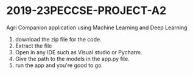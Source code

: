 # 2019-23PECCSE-PROJECT-A2
Agri Companion application using Machine Learning and Deep Learning

1. download the zip file for the code.
2. Extract the file
3. Open in any IDE such as Visual studio or Pycharm.
4. Give the path to the models in the app.py file.
5. run the app and you're good to go.
